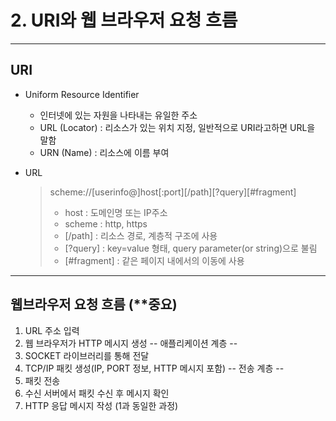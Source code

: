 # 2. URI와 웹 브라우저 요청 흐름
---

## URI
* Uniform Resource Identifier
  * 인터넷에 있는 자원을 나타내는 유일한 주소
  * URL (Locator) : 리소스가 있는 위치 지정, 일반적으로 URI라고하면 URL을 말함
  * URN (Name) : 리소스에 이름 부여

* URL
  > scheme://[userinfo@]host[:port][/path][?query][#fragment]
  > * host : 도메인명 또는 IP주소
  > * scheme : http, https
  > * [/path] : 리소스 경로, 계층적 구조에 사용
  > * [?query] : key=value 형태, query parameter(or string)으로 불림
  > * [#fragment] : 같은 페이지 내에서의 이동에 사용
---

## 웹브라우저 요청 흐름 (**중요)
1. URL 주소 입력
2. 웹 브라우저가 HTTP 메시지 생성
-- 애플리케이션 계층 --
3. SOCKET 라이브러리를 통해 전달
4. TCP/IP 패킷 생성(IP, PORT 정보, HTTP 메시지 포함)
-- 전송 계층 --
5. 패킷 전송
5. 수신 서버에서 패킷 수신 후 메시지 확인
6. HTTP 응답 메시지 작성 (1과 동일한 과정)